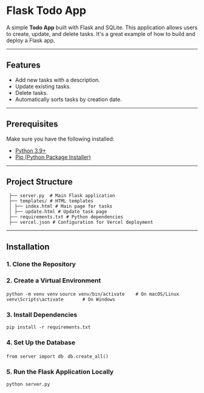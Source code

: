 # Flask Todo App

A simple **Todo App** built with Flask and SQLite. This application allows users to create, update, and delete tasks. It's a great example of how to build and deploy a Flask app.

---

## Features
- Add new tasks with a description.
- Update existing tasks.
- Delete tasks.
- Automatically sorts tasks by creation date.

---

## Prerequisites
Make sure you have the following installed:
- [Python 3.9+](https://www.python.org/)
- [Pip (Python Package Installer)](https://pip.pypa.io/en/stable/)

---

## Project Structure
```
 ├── server.py  # Main Flask application 
 ├── templates/ # HTML templates 
 │ ├── index.html # Main page for tasks 
 │ ├── update.html # Update task page 
 ├── requirements.txt # Python dependencies 
 ├── vercel.json # Configuration for Vercel deployment
```
 
---

## Installation

### 1. Clone the Repository

### 2. Create a Virtual Environment
``` python -m venv venv ```
```source venv/bin/activate    # On macOS/Linux```
```venv\Scripts\activate       # On Windows```

### 3. Install Dependencies
```pip install -r requirements.txt```

### 4. Set Up the Database
```from server import db```
``` db.create_all()```

### 5. Run the Flask Application Locally
```python server.py```




